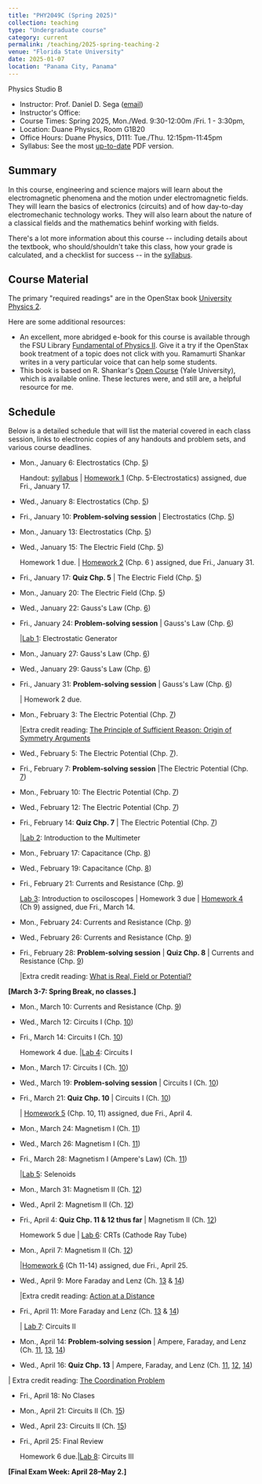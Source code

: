 ```yaml
---
title: "PHY2049C (Spring 2025)"
collection: teaching
type: "Undergraduate course"
category: current
permalink: /teaching/2025-spring-teaching-2
venue: "Florida State University"
date: 2025-01-07
location: "Panama City, Panama"
---
```

Physics Studio B

* Instructor:	Prof. Daniel D. Sega ([email](mailto:dsega@fsu.edu))
* Instructor's Office:  	
* Course Times: Spring 2025, Mon./Wed. 9:30-12:00m /Fri. 1 - 3:30pm,
* Location:	Duane Physics, Room G1B20
* Office Hours:	Duane Physics, D111: Tue./Thu. 12:15pm-11:45pm
* Syllabus:	See the most [up-to-date](../files/2049C.pdf) PDF version.

Summary
-----------
In this course, engineering and science majors will learn about the electromagnetic phenomena and the motion under electromagnetic fields. They will learn the basics of electronics (circuits) and of how day-to-day electromechanic technology works. They will also learn about the nature of a classical fields and the mathematics behinf working with fields.

There's a lot more information about this course -- including details about the textbook, who should/shouldn't take this class, how your grade is calculated, and a checklist for success -- in the [syllabus](../files/2049C.pdf).

Course Material
--------------
The primary "required readings" are in the OpenStax book [University Physics 2](https://openstax.org/details/books/university-physics-volume-2). 

Here are some additional resources:

* An excellent, more abridged e-book for this course is available through the FSU Library [Fundamental of Physics II](https://fsu-flvc.primo.exlibrisgroup.com/discovery/openurl?institution=01FALSC_FSU&vid=01FALSC_FSU:Home&isbn=9780300243789&genre=book&eisbn=9780300252446&title=Fundamentals%20of%20Physics%20II&sid=jstor:jstor). Give it a try if the OpenStax book treatment of a topic does not click with you. Ramamurti Shankar writes in a very particular voice that can help some students.
* This book is based on R. Shankar's [Open Course](https://oyc.yale.edu/physics/phys-201) (Yale University), which is available online. These lectures were, and still are, a helpful resource for me.

Schedule
-------------

Below is a detailed schedule that will list the material covered in each class session, links to electronic copies of any handouts and problem sets, and various course deadlines.

* Mon., January 6: Electrostatics (Chp. [5](https://openstax.org/books/university-physics-volume-2/pages/5-introduction))

  Handout: [syllabus](../files/2049C.pdf) | [Homework 1](../files/2049Chw1.pdf) (Chp. 5-Electrostatics) assigned, due Fri., January 17.
* Wed., January 8: Electrostatics (Chp. [5](https://openstax.org/books/university-physics-volume-2/pages/5-introduction))
* Fri., January 10: **Problem-solving session** \| Electrostatics (Chp. [5](https://openstax.org/books/university-physics-volume-2/pages/5-introduction))
* Mon., January 13: Electrostatics (Chp. [5](https://openstax.org/books/university-physics-volume-2/pages/5-introduction))
* Wed., January 15: The Electric Field (Chp. [5](https://openstax.org/books/university-physics-volume-2/pages/5-introduction))

  Homework 1 due. | [Homework 2](../files/2049Chw2.pdf) (Chp. 6 ) assigned, due Fri., January 31.
* Fri., January 17: **Quiz Chp. 5** \| The Electric Field (Chp. [5](https://openstax.org/books/university-physics-volume-2/pages/5-introduction))
* Mon., January 20: The Electric Field (Chp. [5](https://openstax.org/books/university-physics-volume-2/pages/5-introduction))
* Wed., January 22: Gauss's Law (Chp. [6](https://openstax.org/books/university-physics-volume-2/pages/6-introduction))
* Fri., January 24: **Problem-solving session** \| Gauss's Law (Chp. [6](https://openstax.org/books/university-physics-volume-2/pages/6-introduction))
  
  |[Lab 1](../files/2049Clab1.pdf): Electrostatic Generator
* Mon., January 27:  Gauss's Law (Chp. [6](https://openstax.org/books/university-physics-volume-2/pages/6-introduction))
* Wed., January 29: Gauss's Law (Chp. [6](https://openstax.org/books/university-physics-volume-2/pages/6-introduction))
* Fri., January 31: **Problem-solving session** \| Gauss's Law (Chp. [6](https://openstax.org/books/university-physics-volume-2/pages/6-introduction))

  | Homework 2 due.
* Mon., February 3: The Electric Potential (Chp. [7](https://openstax.org/books/university-physics-volume-2/pages/7-introduction)) 
  
  |Extra credit reading: [The Principle of Sufficient Reason: Origin of Symmetry Arguments](https://1000wordphilosophy.com/2018/03/27/leibnizs-principle-of-sufficient-reason/)
* Wed., February 5: The Electric Potential (Chp. [7](https://openstax.org/books/university-physics-volume-2/pages/7-introduction)).
* Fri., February 7: **Problem-solving session** \|The Electric Potential (Chp. [7](https://openstax.org/books/university-physics-volume-2/pages/7-introduction))
* Mon., February 10: The Electric Potential (Chp. [7](https://openstax.org/books/university-physics-volume-2/pages/7-introduction))
* Wed., February 12: The Electric Potential (Chp. [7](https://openstax.org/books/university-physics-volume-2/pages/7-introduction))
* Fri., February 14: **Quiz Chp. 7**  \| The Electric Potential (Chp. [7](https://openstax.org/books/university-physics-volume-2/pages/7-introduction))

  |[Lab 2](../files/2049Clab2.pdf): Introduction to the Multimeter
* Mon., February 17: Capacitance (Chp. [8](https://openstax.org/books/university-physics-volume-2/pages/8-introduction))
* Wed., February 19: Capacitance (Chp. [8](https://openstax.org/books/university-physics-volume-2/pages/8-introduction))
* Fri., February 21: Currents and Resistance  (Chp. [9](https://openstax.org/books/university-physics-volume-2/pages/9-introduction))

  [Lab 3](../files/2049Clab3.pdf): Introduction to osciloscopes | Homework 3 due | [Homework 4](../files/2049Chw4.pdf)  (Ch 9) assigned, due Fri., March 14.
* Mon., February 24: Currents and Resistance  (Chp. [9](https://openstax.org/books/university-physics-volume-2/pages/9-introduction))
* Wed., February 26: Currents and Resistance  (Chp. [9](https://openstax.org/books/university-physics-volume-2/pages/9-introduction))
* Fri., February 28: **Problem-solving session** \| **Quiz Chp. 8** \| Currents and Resistance  (Chp. [9](https://openstax.org/books/university-physics-volume-2/pages/9-introduction))

  |Extra credit reading: [What is Real, Field or Potential?](../files/potential.pdf)


**[March 3-7: Spring Break, no classes.]**
  
* Mon., March 10: Currents and Resistance (Chp. [9](https://openstax.org/books/university-physics-volume-2/pages/9-introduction))
* Wed., March 12: Circuits I (Chp. [10](https://openstax.org/books/university-physics-volume-2/pages/10-introduction))
* Fri., March 14: Circuits I  (Ch. [10](https://openstax.org/books/university-physics-volume-1/pages/10-introduction))

  Homework 4 due. |[Lab 4](../files/2049Clab4.pdf): Circuits I
* Mon., March 17: Circuits I (Ch. [10](https://openstax.org/books/university-physics-volume-1/pages/10-introduction))
* Wed., March 19: **Problem-solving session** \| Circuits I (Ch. [10](https://openstax.org/books/university-physics-volume-1/pages/10-introduction))
* Fri.,  March 21: **Quiz Chp. 10** \| Circuits I (Ch. [10](https://openstax.org/books/university-physics-volume-1/pages/10-introduction))

  | [Homework 5](../files/2049Chw4.pdf) (Chp. 10, 11) assigned, due Fri., April 4.
* Mon., March 24: Magnetism I (Ch. [11](https://openstax.org/books/university-physics-volume-2/pages/11-introduction))
* Wed., March 26: Magnetism I (Ch. [11](https://openstax.org/books/university-physics-volume-2/pages/11-introduction))
* Fri., March 28: Magnetism I (Ampere's Law) (Ch. [11](https://openstax.org/books/university-physics-volume-2/pages/11-introduction))
  
   |[Lab 5](files/2049Clab5.pdf): Selenoids
* Mon., March 31: Magnetism II (Ch. [12](https://openstax.org/books/university-physics-volume-2/pages/12-introduction))
* Wed., April 2: Magnetism II (Ch. [12](https://openstax.org/books/university-physics-volume-2/pages/12-introduction))
* Fri., April 4: **Quiz Chp. 11 & 12 thus far** \|  Magnetism II (Ch. [12](https://openstax.org/books/university-physics-volume-2/pages/12-introduction))

  Homework 5 due | [Lab 6](../files/2049Clab6.pdf): CRTs (Cathode Ray Tube)
* Mon., April 7: Magnetism II (Ch. [12](https://openstax.org/books/university-physics-volume-2/pages/12-introduction))
  
  |[Homework 6](../files/2049Chw6.pdf) (Ch 11-14) assigned, due Fri., April 25.
* Wed., April 9: More Faraday and Lenz (Ch. [13](https://openstax.org/books/university-physics-volume-2/pages/13-introduction) & [14](https://openstax.org/books/university-physics-volume-2/pages/14-introduction))

	|Extra credit reading: [Action at a Distance](../files/action-distance.pdf)
* Fri., April 11: More Faraday and Lenz (Ch. [13](https://openstax.org/books/university-physics-volume-2/pages/13-introduction) & [14](https://openstax.org/books/university-physics-volume-2/pages/14-introduction))

  | [Lab 7](../files/2049Clab7.pdf): Circuits II
* Mon., April 14: **Problem-solving session** \| Ampere, Faraday, and Lenz (Ch. [11](https://openstax.org/books/university-physics-volume-2/pages/11-introduction), [13](https://openstax.org/books/university-physics-volume-2/pages/13-introduction), [14](https://openstax.org/books/university-physics-volume-2/pages/2-introduction))
* Wed., April 16: **Quiz Chp. 13** \| Ampere, Faraday, and Lenz (Ch. [11](https://openstax.org/books/university-physics-volume-2/pages/11-introduction), [12](https://openstax.org/books/university-physics-volume-2/pages/12-introduction), [14](https://openstax.org/books/university-physics-volume-2/pages/14-introduction))

 | Extra credit reading: [The Coordination Problem](../files/measurement.pdf)
* Fri., April 18: No Clases
* Mon., April 21: Circuits II (Ch. [15](https://openstax.org/books/university-physics-volume-2/pages/4-introduction))
* Wed., April 23: Circuits II (Ch. [15](https://openstax.org/books/university-physics-volume-2/pages/15-introduction))
* Fri., April 25:  Final Review

   Homework 6 due.|[Lab 8](../files/2049Clab8.pdf): Circuits III


**[Final Exam Week: April 28–May 2.]**
